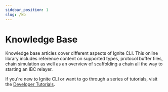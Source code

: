 ```yaml
---
sidebar_position: 1
slug: /kb
---
```


# Knowledge Base

Knowledge base articles cover different aspects of Ignite CLI. This online library includes reference content on supported types, protocol buffer files, chain simulation as well as an overview of scaffolding a chain all the way to starting an IBC relayer.

If you're new to Ignite CLI or want to go through a series of tutorials, visit the [Developer Tutorials](https://docs.ignite.com/guide).
